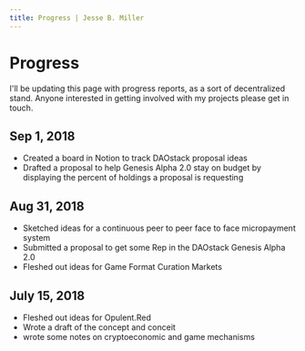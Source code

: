 ```yaml
---
title: Progress | Jesse B. Miller
---
```

# Progress

I'll be updating this page with progress reports, as a sort of decentralized
stand. Anyone interested in getting involved with my projects please get in
touch.

## Sep 1, 2018

* Created a board in Notion to track DAOstack proposal ideas
* Drafted a proposal to help Genesis Alpha 2.0 stay on budget by displaying the
  percent of holdings a proposal is requesting

## Aug 31, 2018

* Sketched ideas for a continuous peer to peer face to face micropayment system
* Submitted a proposal to get some Rep in the DAOstack Genesis Alpha 2.0
* Fleshed out ideas for Game Format Curation Markets

## July 15, 2018

* Fleshed out ideas for Opulent.Red
* Wrote a draft of the concept and conceit
* wrote some notes on cryptoeconomic and game mechanisms

